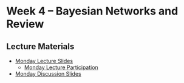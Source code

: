 # Week 4 – Bayesian Networks and Review

## Lecture Materials
- [Monday Lecture Slides](https://drive.google.com/file/d/1a0USb19y33oUKtg5cS3QYiieP46oG9C0/view?usp=drive_link)
  - [Monday Lecture Participation](https://drive.google.com/file/d/1zpQTw3SxBDeytTgrKyObpDWqZ0soPinQ/view?usp=drive_link)
- [Monday Discussion Slides](https://drive.google.com/file/d/1MZq4eZlugB81Ygl_fk-wSH6gyaShDIRp/view?usp=drive_link)
<!-- - [Monday Discussion Participation](https://drive.google.com/file/d/1zpQTw3SxBDeytTgrKyObpDWqZ0soPinQ/view?usp=drive_link)
<!-- - [Wednesday Lecture Slides](https://drive.google.com/file/d/1bzLybsc7bZliUoPQjfEDn13EiMiXydzf/view?usp=drive_link)
- [Wednesday Lecture Handout](https://drive.google.com/file/d/1qqax-sljWvWcvuyiLwvIrIrZwDLSY76u/view?usp=sharing)
- Friday Lecture Slides: Continued From Wedneday
- [Friday Lecture Handout](https://drive.google.com/file/d/1zpQTw3SxBDeytTgrKyObpDWqZ0soPinQ/view?usp=drive_link)
-->
